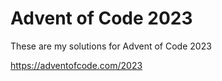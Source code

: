 # Advent of Code 2023

These are my solutions for Advent of Code 2023

<https://adventofcode.com/2023>

